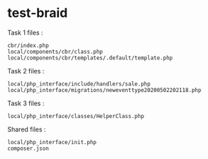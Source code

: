 # test-braid
Task 1 files :

    cbr/index.php 
    local/components/cbr/class.php
    local/components/cbr/templates/.default/template.php

Task 2 files :

    local/php_interface/include/handlers/sale.php
    local/php_interface/migrations/neweventtype20200502202118.php

Task 3 files :
    
    local/php_interface/classes/HelperClass.php
    
Shared files :

    local/php_interface/init.php
    composer.json
